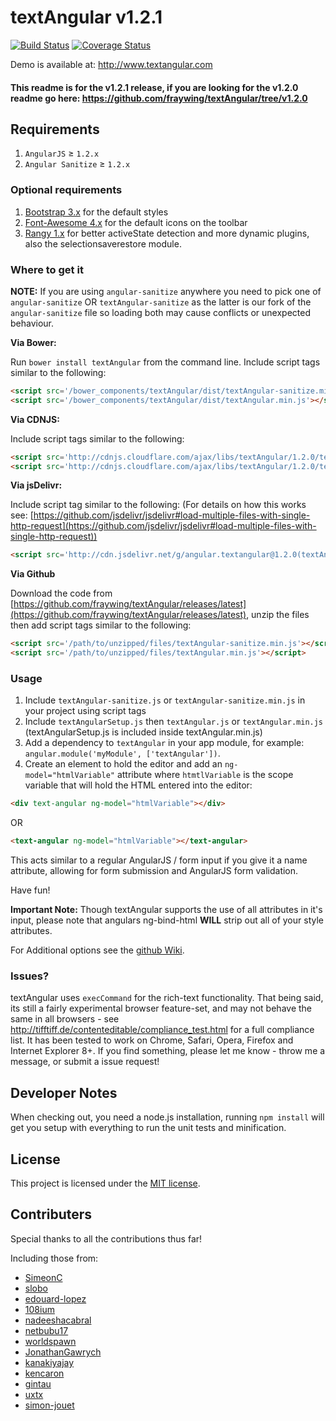 textAngular v1.2.1
===========

[![Build Status](https://travis-ci.org/fraywing/textAngular.png?branch=master)](https://travis-ci.org/fraywing/textAngular) [![Coverage Status](https://coveralls.io/repos/fraywing/textAngular/badge.png)](https://coveralls.io/r/fraywing/textAngular)


Demo is available at: http://www.textangular.com

#### This readme is for the v1.2.1 release, if you are looking for the v1.2.0 readme go here: https://github.com/fraywing/textAngular/tree/v1.2.0

## Requirements

1. `AngularJS` ≥ `1.2.x`
2. `Angular Sanitize` ≥ `1.2.x`

### Optional requirements

1. [Bootstrap 3.x](http://getbootstrap.com/) for the default styles
2. [Font-Awesome 4.x](http://fortawesome.github.io/Font-Awesome/) for the default icons on the toolbar
3. [Rangy 1.x](https://code.google.com/p/rangy/) for better activeState detection and more dynamic plugins, also the selectionsaverestore module.

### Where to get it

**NOTE:** If you are using `angular-sanitize` anywhere you need to pick one of `angular-sanitize` OR `textAngular-sanitize` as the latter is our fork of the `angular-sanitize` file so loading both may cause conflicts or unexpected behaviour.

**Via Bower:**

Run `bower install textAngular` from the command line.
Include script tags similar to the following:
```html
<script src='/bower_components/textAngular/dist/textAngular-sanitize.min.js'></script>
<script src='/bower_components/textAngular/dist/textAngular.min.js'></script>
```

**Via CDNJS:**

Include script tags similar to the following:
```html
<script src='http://cdnjs.cloudflare.com/ajax/libs/textAngular/1.2.0/textAngular-sanitize.min.js'></script>
<script src='http://cdnjs.cloudflare.com/ajax/libs/textAngular/1.2.0/textAngular.min.js'></script>
```

**Via jsDelivr:**

Include script tag similar to the following: (For details on how this works see: [https://github.com/jsdelivr/jsdelivr#load-multiple-files-with-single-http-request](https://github.com/jsdelivr/jsdelivr#load-multiple-files-with-single-http-request))
```html
<script src='http://cdn.jsdelivr.net/g/angular.textangular@1.2.0(textAngular-sanitize.min.js+textAngular.min.js)'></script>
```

**Via Github**

Download the code from [https://github.com/fraywing/textAngular/releases/latest](https://github.com/fraywing/textAngular/releases/latest), unzip the files then add script tags similar to the following:
```html
<script src='/path/to/unzipped/files/textAngular-sanitize.min.js'></script>
<script src='/path/to/unzipped/files/textAngular.min.js'></script>
```

### Usage

1. Include `textAngular-sanitize.js` or `textAngular-sanitize.min.js` in your project using script tags
2. Include `textAngularSetup.js` then `textAngular.js` or `textAngular.min.js` (textAngularSetup.js is included inside textAngular.min.js)
3. Add a dependency to `textAngular` in your app module, for example: ```angular.module('myModule', ['textAngular'])```.
4. Create an element to hold the editor and add an `ng-model="htmlVariable"` attribute where `htmtlVariable` is the scope variable that will hold the HTML entered into the editor:
```html
<div text-angular ng-model="htmlVariable"></div>
```
OR
```html
<text-angular ng-model="htmlVariable"></text-angular>
```
This acts similar to a regular AngularJS / form input if you give it a name attribute, allowing for form submission and AngularJS form validation.

Have fun!
 
**Important Note:** Though textAngular supports the use of all attributes in it's input, please note that angulars ng-bind-html **WILL** strip out all of your style attributes.

For Additional options see the [github Wiki](https://github.com/fraywing/textAngular/wiki).

### Issues?

textAngular uses ```execCommand``` for the rich-text functionality. 
That being said, its still a fairly experimental browser feature-set, and may not behave the same in all browsers - see http://tifftiff.de/contenteditable/compliance_test.html for a full compliance list.
It has been tested to work on Chrome, Safari, Opera, Firefox and Internet Explorer 8+.
If you find something, please let me know - throw me a message, or submit a issue request!

## Developer Notes

When checking out, you need a node.js installation, running `npm install` will get you setup with everything to run the unit tests and minification.

## License

This project is licensed under the [MIT license](http://opensource.org/licenses/MIT).


## Contributers

Special thanks to all the contributions thus far! 

Including those from:

* [SimeonC](https://github.com/SimeonC)
* [slobo](https://github.com/slobo)
* [edouard-lopez](https://github.com/edouard-lopez)
* [108ium](https://github.com/108ium)
* [nadeeshacabral](https://github.com/nadeeshacabral) 
* [netbubu17](https://github.com/netbubu17)
* [worldspawn](https://github.com/worldspawn)
* [JonathanGawrych](https://github.com/JonathanGawrych)
* [kanakiyajay](https://github.com/kanakiyajay)
* [kencaron](https://github.com/kencaron)
* [gintau](https://github.com/gintau)
* [uxtx](https://github.com/uxtx)
* [simon-jouet](https://github.com/simon-jouet)
